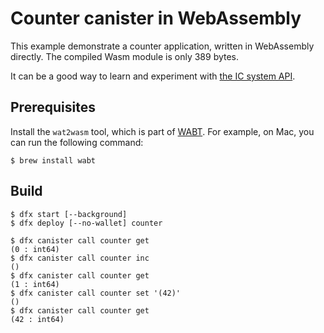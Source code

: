# Counter canister in WebAssembly

This example demonstrate a counter application, written in WebAssembly directly. The compiled Wasm module is only 389 bytes.

It can be a good way to learn and experiment with [the IC system API](https://github.com/dfinity-lab/ic-ref/blob/0.17.0/spec/index.adoc#canister-interface-system-api).

## Prerequisites

Install the `wat2wasm` tool, which is part of [WABT](https://github.com/WebAssembly/wabt). 
For example, on Mac, you can run the following command:

```
$ brew install wabt
```

## Build

```
$ dfx start [--background]
$ dfx deploy [--no-wallet] counter

$ dfx canister call counter get
(0 : int64)
$ dfx canister call counter inc
()
$ dfx canister call counter get
(1 : int64)
$ dfx canister call counter set '(42)'
()
$ dfx canister call counter get
(42 : int64)
```
